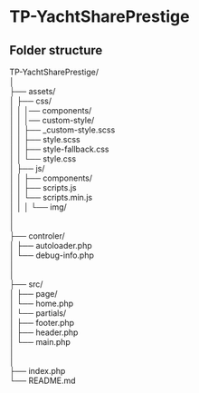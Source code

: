 # TP-YachtSharePrestige

## Folder structure
TP-YachtSharePrestige/  
  │    
  ├── assets/  
  │   ├── css/  
  │   │   │── components/  
  │   │   │── custom-style/  
  │   │   ├── _custom-style.scss  
  │   │   ├── style.scss  
  │   │   ├── style-fallback.css  
  │   │   └── style.css  
  │   ├── js/  
  │   │   ├── components/  
  │   │   ├── scripts.js  
  │   │   └── scripts.min.js  
  │   │
  │   └── img/  
  │   
  │   
  ├── controler/  
  │   ├── autoloader.php  
  │   └── debug-info.php  
  │   
  │   
  ├── src/  
  │   ├── page/  
  │       └── home.php  
  │   └── partials/  
  │       ├── footer.php  
  │       ├── header.php  
  │       └── main.php  
  │     
  │     
  ├── index.php  
  └── README.md  